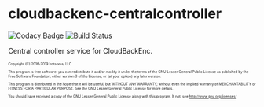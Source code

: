 # cloudbackenc-centralcontroller
[![Codacy Badge](https://api.codacy.com/project/badge/Grade/1d9c49e1042f44bda33cf6ace6046c5b)](https://app.codacy.com/app/irotsoma/cloudbackenc-centralcontroller?utm_source=github.com&utm_medium=referral&utm_content=irotsoma/cloudbackenc-centralcontroller&utm_campaign=Badge_Grade_Dashboard)
[![Build Status](https://travis-ci.org/irotsoma/cloudbackenc-common.svg?branch=master)](https://travis-ci.org/irotsoma/cloudbackenc-common)

Central controller service for CloudBackEnc.

<span style="font-size: .5em;">
Copyright (C) 2016-2019  Irotsoma, LLC

This program is free software: you can redistribute it and/or modify
it under the terms of the GNU Lesser General Public License as published by
the Free Software Foundation, either version 3 of the License, or
(at your option) any later version.

This program is distributed in the hope that it will be useful,
but WITHOUT ANY WARRANTY; without even the implied warranty of
MERCHANTABILITY or FITNESS FOR A PARTICULAR PURPOSE.  See the
GNU Lesser General Public License for more details.

You should have received a copy of the GNU Lesser General Public License
along with this program.  If not, see <http://www.gnu.org/licenses/>
</span>
